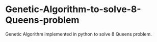 # Genetic-Algorithm-to-solve-8-Queens-problem
Genetic Algorithm implemented in python to solve 8 Queens problem.
